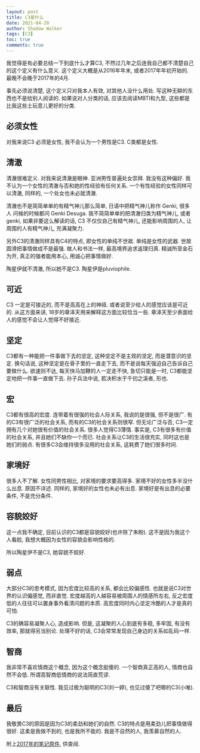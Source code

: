 ```yaml
---
layout: post
title: C3是什么
date: 2021-04-20
author: Shadow Walker
tags: [C3]
toc: true
comments: true
---
```


我觉得是有必要总结一下到底什么才算C3, 不然过几年之后连我自己都不清楚自己的这个定义有什么意义.  这个定义大概是从2016年年末, 或者2017年年初开始的. 最晚不会晚于2017年的4月. 

事先必须说清楚, 这个定义只对我本人有效, 对其他人没什么用处.  写这种无聊的东西也不是给别人阅读的.   如果说对人分类的话, 应该去阅读MBTI和九型, 这些都是比我这些土玩意儿更好的分类. 


## 必须女性

对我来说C3 必须是女性, 我不会认为一个男性是C3.   C类都是女性. 

## 清澈

清澈很难定义. 对我来说清澈是眼神. 亚洲男性普遍处女崇拜. 我没有这种偏好. 我不认为一个女性的清澈与否和她的性经验有任何关系. 一个有性经验的女性同样可以清澈, 同样的, 一个处女也未必就清澈. 

清澈也不是简简单单的有精气神儿那么简单, 日语中把精气神儿称作 Genki, 很多人 问候的时候都问 Genki Desuga.  我不简简单单的把清澈归类为精气神儿, 或者genki, 如果非要这么解读的话, C3 不仅仅自己有精气神儿, 还能影响周围的人, 让周围的人有精气神儿, 充满凝聚力. 

另外C3的清澈同样具有C4的特点, 即女性的单纯不世故.  单纯是女性的武器.  世故圆滑把事情做成不是最强.  做人和书法一样, 最高境界追求返璞归真. 精诚所至金石为开, 真正的强者能用本心, 用诚心把事情做好. 

陶星伊就不清澈, 所以她不是C3.  陶星伊是pluviophile. 

## 可近

C3 一定是可接近的, 而不是高高在上的神祗.  或者说至少给人的感觉应该是可近的.  从这方面来讲, 18岁的章泽天用来解释这方面比较恰当一些. 章泽天至少表面给人的感觉不会让人觉得不好接近. 

## 坚定

C3都有一种能把一件事做下去的坚定, 这种坚定不是主观的坚定, 而是潜意识的坚定. 换句话说, 这种坚定是在骨子里的一直走下去, 而不是说每天强迫自己告诉自己要做什么. 欲速则不达, 每天快马加鞭的人一定走不快, 急切只能是一时, C3都能坚定地把一件事一直做下去.  孙子兵法中说, 若决积水于千仞之溪者, 形也. 

## 宏

C3都有很高的宏度. 连带着有很强的社会人际关系, 我说的是很强, 但不是很广.  有的C3有很广泛的社会关系, 而有的C3的社会关系则很窄. 但无论广泛与否, C3一定拥有几个对她很有价值的社会关系.  很多人觉得C3薄情. 事实是, C3有很多有价值的社会关系, 并且她们不缺你一个而已. 社会关系让C3的生活很充实, 同时这也是她们的弱点. 有很多C3会维持很多没用的社会关系, 这耗费了她们很多时间. 

## 家境好

很多人不了解. 女性同男性相比, 对家境的要求要高得多.  家境不好的女性多半没什么出息.   原因不详述.  同样的, 家境好的女性也未必有出息. 家境好是有出息的必要条件, 不是充分条件. 

## 容貌姣好

这一点我不确定, 目前认识的C3都是容貌姣好(也许除了朱盼).   这不是因为我这个人看脸, 我想大概因为女性的容貌会影响性格的. 

所以陶星伊不是C3, 她容貌不姣好. 

## 弱点

大部分C3的思考模式, 因为宏度比较高的关系, 都会比较偏感性.  也就是说C3对世界的认识偏感觉, 而非直觉.  宏度越高的人越容易被周围人的情感所左右, 反之宏度低的人往往可以置身事外看清问题的本质.   高宏度同时内心坚定冷酷的人才是真的可怕. 

C3的确容易凝聚人心, 造成影响. 但是, 这凝聚的人心到底有多稳, 多牢固, 有没有效率, 那就得另当别论. 处理不好的话, C3会常常发现自己身边的关系如乱码一样.  

## 智商

我非常不喜欢情商这个概念, 因为这个概念挺傻的. 一个智商真正高的人, 情商也自然不会低. 所谓高智商低情商的说法简直荒谬. 

C3和智商没有关联性.  我见过极为聪明的C3(刘一婷), 也见过傻了吧唧的C3(小唯). 

## 最后

我敬畏C3的原因是因为C3的柔劲和她们的自然. C3的特点是用柔劲儿把事情做得很好.   这柔是我做不到的, 也是我所不能的.  我是不自然的人, 我羡慕自然的人. 

附上[2017年的笔记原件](https://drive.google.com/file/d/1U7bcsE7-5dYA8PnPEbZKvSWVkKQ0cQvj/view?usp=sharing), 供查阅. 